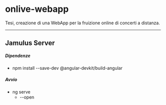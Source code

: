 onlive-webapp
============
Tesi, creazione di una WebApp per la fruizione online di concerti a distanza.

---

Jamulus Server
--------------
##### Dipendenze
- npm install --save-dev @angular-devkit/build-angular

##### Avvio
- ng serve
  - --open
